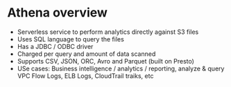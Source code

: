 # Athena overview

- Serverless service to perform analytics directly against S3 files
- Uses SQL language to query the files
- Has a JDBC / ODBC driver
- Charged per query and amount of data scanned
- Supports CSV, JSON, ORC, Avro and Parquet (built on Presto)
- USe cases: Business intelligence / analytics / reporting, analyze & query VPC Flow Logs, ELB Logs, CloudTrail traiks, etc

